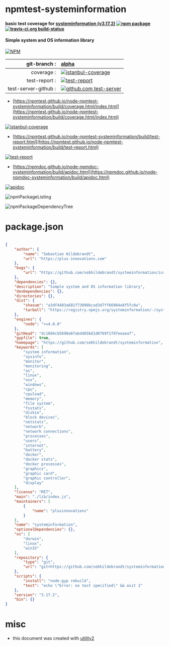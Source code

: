 # npmtest-systeminformation

#### basic test coverage for  [systeminformation (v3.17.2)](https://github.com/sebhildebrandt/systeminformation)  [![npm package](https://img.shields.io/npm/v/npmtest-systeminformation.svg?style=flat-square)](https://www.npmjs.org/package/npmtest-systeminformation) [![travis-ci.org build-status](https://api.travis-ci.org/npmtest/node-npmtest-systeminformation.svg)](https://travis-ci.org/npmtest/node-npmtest-systeminformation)

#### Simple system and OS information library

[![NPM](https://nodei.co/npm/systeminformation.png?downloads=true&downloadRank=true&stars=true)](https://www.npmjs.com/package/systeminformation)

| git-branch : | [alpha](https://github.com/npmtest/node-npmtest-systeminformation/tree/alpha)|
|--:|:--|
| coverage : | [![istanbul-coverage](https://npmtest.github.io/node-npmtest-systeminformation/build/coverage.badge.svg)](https://npmtest.github.io/node-npmtest-systeminformation/build/coverage.html/index.html)|
| test-report : | [![test-report](https://npmtest.github.io/node-npmtest-systeminformation/build/test-report.badge.svg)](https://npmtest.github.io/node-npmtest-systeminformation/build/test-report.html)|
| test-server-github : | [![github.com test-server](https://npmtest.github.io/node-npmtest-systeminformation/GitHub-Mark-32px.png)](https://npmtest.github.io/node-npmtest-systeminformation/build/app/index.html) | | build-artifacts : | [![build-artifacts](https://npmtest.github.io/node-npmtest-systeminformation/glyphicons_144_folder_open.png)](https://github.com/npmtest/node-npmtest-systeminformation/tree/gh-pages/build)|

- [https://npmtest.github.io/node-npmtest-systeminformation/build/coverage.html/index.html](https://npmtest.github.io/node-npmtest-systeminformation/build/coverage.html/index.html)

[![istanbul-coverage](https://npmtest.github.io/node-npmtest-systeminformation/build/screenCapture.buildCi.browser.%252Ftmp%252Fbuild%252Fcoverage.lib.html.png)](https://npmtest.github.io/node-npmtest-systeminformation/build/coverage.html/index.html)

- [https://npmtest.github.io/node-npmtest-systeminformation/build/test-report.html](https://npmtest.github.io/node-npmtest-systeminformation/build/test-report.html)

[![test-report](https://npmtest.github.io/node-npmtest-systeminformation/build/screenCapture.buildCi.browser.%252Ftmp%252Fbuild%252Ftest-report.html.png)](https://npmtest.github.io/node-npmtest-systeminformation/build/test-report.html)

- [https://npmdoc.github.io/node-npmdoc-systeminformation/build/apidoc.html](https://npmdoc.github.io/node-npmdoc-systeminformation/build/apidoc.html)

[![apidoc](https://npmdoc.github.io/node-npmdoc-systeminformation/build/screenCapture.buildCi.browser.%252Ftmp%252Fbuild%252Fapidoc.html.png)](https://npmdoc.github.io/node-npmdoc-systeminformation/build/apidoc.html)

![npmPackageListing](https://npmtest.github.io/node-npmtest-systeminformation/build/screenCapture.npmPackageListing.svg)

![npmPackageDependencyTree](https://npmtest.github.io/node-npmtest-systeminformation/build/screenCapture.npmPackageDependencyTree.svg)



# package.json

```json

{
    "author": {
        "name": "Sebastian Hildebrandt",
        "url": "https://plus-innovations.com"
    },
    "bugs": {
        "url": "https://github.com/sebhildebrandt/systeminformation/issues"
    },
    "dependencies": {},
    "description": "Simple system and OS information library",
    "devDependencies": {},
    "directories": {},
    "dist": {
        "shasum": "a3df4403a681f73090bcad3d7ff66984e8f5fc0a",
        "tarball": "https://registry.npmjs.org/systeminformation/-/systeminformation-3.17.2.tgz"
    },
    "engines": {
        "node": ">=4.0.0"
    },
    "gitHead": "dc1604cb5690a6fabd4656d1d6f69f1f87eeaeaf",
    "gypfile": true,
    "homepage": "https://github.com/sebhildebrandt/systeminformation",
    "keywords": [
        "system information",
        "sysinfo",
        "monitor",
        "monitoring",
        "os",
        "linux",
        "osx",
        "windows",
        "cpu",
        "cpuload",
        "memory",
        "file system",
        "fsstats",
        "diskio",
        "block devices",
        "netstats",
        "network",
        "network connections",
        "processes",
        "users",
        "internet",
        "battery",
        "docker",
        "docker stats",
        "docker processes",
        "graphics",
        "graphic card",
        "graphic controller",
        "display"
    ],
    "license": "MIT",
    "main": "./lib/index.js",
    "maintainers": [
        {
            "name": "plusinnovations"
        }
    ],
    "name": "systeminformation",
    "optionalDependencies": {},
    "os": [
        "darwin",
        "linux",
        "win32"
    ],
    "repository": {
        "type": "git",
        "url": "git+https://github.com/sebhildebrandt/systeminformation.git"
    },
    "scripts": {
        "install": "node-gyp rebuild",
        "test": "echo \"Error: no test specified\" && exit 1"
    },
    "version": "3.17.2",
    "bin": {}
}
```



# misc
- this document was created with [utility2](https://github.com/kaizhu256/node-utility2)
